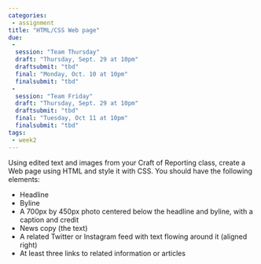 ```yaml
---
categories:
 - assignment
title: "HTML/CSS Web page"
due:
 -
  session: "Team Thursday"
  draft: "Thursday, Sept. 29 at 10pm"
  draftsubmit: "tbd"
  final: "Monday, Oct. 10 at 10pm"
  finalsubmit: "tbd"
 -
  session: "Team Friday"
  draft: "Thursday, Sept. 29 at 10pm"
  draftsubmit: "tbd"
  final: "Tuesday, Oct 11 at 10pm"
  finalsubmit: "tbd"
tags:
 - week2
---
```

Using edited text and images from your Craft of Reporting class, create a Web page using HTML and style it with CSS. You should have the following elements:
- Headline
- Byline
- A 700px by 450px photo centered below the headline and byline, with a caption and credit
- News copy (the text)
- A related Twitter or Instagram feed with text flowing around it (aligned right)
- At least three links to related information or articles